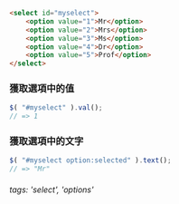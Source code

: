 ```html
<select id="myselect">
	<option value="1">Mr</option>
	<option value="2">Mrs</option>
	<option value="3">Ms</option>
	<option value="4">Dr</option>
	<option value="5">Prof</option>
</select>
```

### 獲取選項中的值
```js
$( "#myselect" ).val();
// => 1
```

### 獲取選項中的文字
```js
$( "#myselect option:selected" ).text();
// => "Mr"
```

###### tags: 'select', 'options'